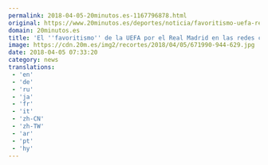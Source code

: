 ```yaml
---
permalink: 2018-04-05-20minutos.es-1167796878.html
original: https://www.20minutos.es/deportes/noticia/favoritismo-uefa-real-madrid-malestar-3305195/0/
domain: 20minutos.es
title: 'El ''favoritismo'' de la UEFA por el Real Madrid en las redes causa malestar'
image: https://cdn.20m.es/img2/recortes/2018/04/05/671990-944-629.jpg
date: 2018-04-05 07:33:20
category: news
translations: 
 - 'en'
 - 'de'
 - 'ru'
 - 'ja'
 - 'fr'
 - 'it'
 - 'zh-CN'
 - 'zh-TW'
 - 'ar'
 - 'pt'
 - 'hy'
---
```


